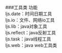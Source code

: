 ###工具类
功能<br/>
ljs.date：时间日期工具<br/>
ljs.io：文件、网络io工具<br/>
ljs.lib：java对象工具<br/>
ljs.reflect：java反射工具<br/>
ljs.task：java线程工具<br/>
ljs.web：java web工具类<br/>